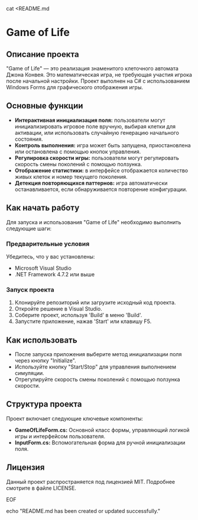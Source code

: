 cat <<EOF >README.md
# Game of Life

## Описание проекта
"Game of Life" — это реализация знаменитого клеточного автомата Джона Конвея. Это математическая игра, не требующая участия игрока после начальной настройки. Проект выполнен на C# с использованием Windows Forms для графического отображения игры.

## Основные функции
- **Интерактивная инициализация поля:** пользователи могут инициализировать игровое поле вручную, выбирая клетки для активации, или использовать случайную генерацию начального состояния.
- **Контроль выполнения:** игра может быть запущена, приостановлена или остановлена с помощью кнопок управления.
- **Регулировка скорости игры:** пользователи могут регулировать скорость смены поколений с помощью ползунка.
- **Отображение статистики:** в интерфейсе отображается количество живых клеток и номер текущего поколения.
- **Детекция повторяющихся паттернов:** игра автоматически останавливается, если обнаруживается повторение конфигурации.

## Как начать работу
Для запуска и использования "Game of Life" необходимо выполнить следующие шаги:

### Предварительные условия
Убедитесь, что у вас установлены:
- Microsoft Visual Studio
- .NET Framework 4.7.2 или выше

### Запуск проекта
1. Клонируйте репозиторий или загрузите исходный код проекта.
2. Откройте решение в Visual Studio.
3. Соберите проект, используя 'Build' в меню 'Build'.
4. Запустите приложение, нажав 'Start' или клавишу F5.

## Как использовать
- После запуска приложения выберите метод инициализации поля через кнопку "Initialize".
- Используйте кнопку "Start/Stop" для управления выполнением симуляции.
- Отрегулируйте скорость смены поколений с помощью ползунка скорости.

## Структура проекта
Проект включает следующие ключевые компоненты:
- **GameOfLifeForm.cs:** Основной класс формы, управляющий логикой игры и интерфейсом пользователя.
- **InputForm.cs:** Вспомогательная форма для ручной инициализации поля.

## Лицензия
Данный проект распространяется под лицензией MIT. Подробнее смотрите в файле LICENSE.

EOF

echo "README.md has been created or updated successfully."
